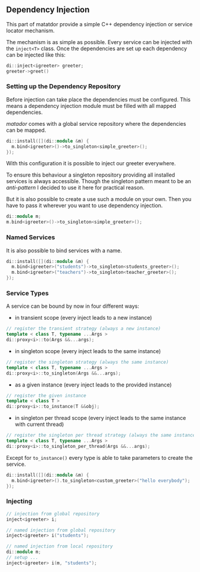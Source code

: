 ## Dependency Injection

This part of matatdor provide a simple C++ dependency injection or service locator mechanism.

The mechanism is as simple as possible. Every service can be injected with the ```inject<T>``` class.
Once the dependencies are set up each dependency can be injected like this:

```cpp
di::inject<igreeter> greeter;
greeter->greet()
```

### Setting up the Dependency Repository

Before injection can take place the dependencies must be configured. This means
a dependency injection module must be filled with all mapped dependencies.

_matador_ comes with a global service repository where the dependencies can be mapped.

```cpp
di::install([](di::module &m) {
  m.bind<igreeter>()->to_singleton<simple_greeter>();
});
```

With this configuration it is possible to inject our greeter everywhere.

To ensure this behaviour a singleton repository providing all installed services
is always accessible. Though the singleton pattern meant to be an _anti-pattern_
I decided to use it here for practical reason.

But it is also possible to create a use such a module on your own. Then you have to pass
it wherever you want to use dependency injection.

```cpp
di::module m;
m.bind<igreeter>()->to_singleton<simple_greeter>();
```

### Named Services

It is also possible to bind services with a name.

```cpp
di::install([](di::module &m) {
  m.bind<igreeter>("students")->to_singleton<students_greeter>();
  m.bind<igreeter>("teachers")->to_singleton<teacher_greeter>();
});
```

### Service Types

A service can be bound by now in four different ways:

- in transient scope (every inject leads to a new instance)
```cpp
// register the transient strategy (always a new instance)
template < class T, typename ...Args >
di::proxy<i>::to(Args &&...args);
```
- in singleton scope (every inject leads to the same instance)
```cpp
// register the singleton strategy (always the same instance) 
template < class T, typename ...Args >
di::proxy<i>::to_singleton(Args &&...args);
```
- as a given instance (every inject leads to the provided instance)
```cpp
// register the given instance
template < class T >
di::proxy<i>::to_instance(T &&obj);
```
- in singleton per thread scope (every inject leads to the same instance with current thread)
```cpp
// register the singleton per thread strategy (always the same instance) 
template < class T, typename ...Args >
di::proxy<i>::to_singleton_per_thread(Args &&...args);
```

Except for ```to_instance()``` every type is able to take
parameters to create the service.

```cpp
di::install([](di::module &m) {
  m.bind<igreeter>().to_singleton<custom_greeter>("hello everybody");
});
```

### Injecting

```cpp
// injection from global repository
inject<igreeter> i;

// named injection from global repository
inject<igreeter> i("students");

// named injection from local repository
di::module m;
// setup ...
inject<igreeter> i(m, "students");
```